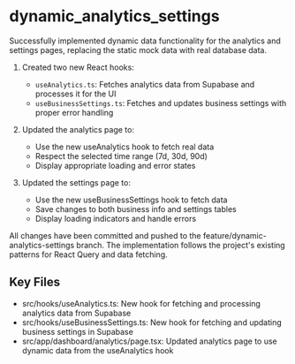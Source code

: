 # dynamic_analytics_settings

Successfully implemented dynamic data functionality for the analytics and settings pages, replacing the static mock data with real database data. 

1. Created two new React hooks:
   - `useAnalytics.ts`: Fetches analytics data from Supabase and processes it for the UI
   - `useBusinessSettings.ts`: Fetches and updates business settings with proper error handling

2. Updated the analytics page to:
   - Use the new useAnalytics hook to fetch real data
   - Respect the selected time range (7d, 30d, 90d)
   - Display appropriate loading and error states

3. Updated the settings page to:
   - Use the new useBusinessSettings hook to fetch data
   - Save changes to both business info and settings tables
   - Display loading indicators and handle errors

All changes have been committed and pushed to the feature/dynamic-analytics-settings branch. The implementation follows the project's existing patterns for React Query and data fetching.

## Key Files

- src/hooks/useAnalytics.ts: New hook for fetching and processing analytics data from Supabase
- src/hooks/useBusinessSettings.ts: New hook for fetching and updating business settings in Supabase
- src/app/dashboard/analytics/page.tsx: Updated analytics page to use dynamic data from the useAnalytics hook
